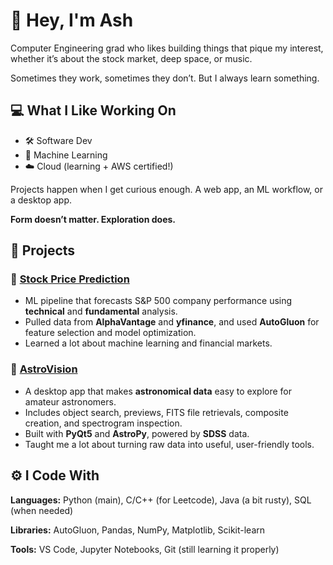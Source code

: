 # 👋 Hey, I'm Ash

Computer Engineering grad who likes building things that pique my interest, whether it’s about the stock market, deep space, or music.

Sometimes they work, sometimes they don’t. But I always learn something.


## 💻 What I Like Working On

- 🛠️ Software Dev  
- 🧠 Machine Learning  
- ☁️ Cloud (learning + AWS certified!)

Projects happen when I get curious enough. A web app, an ML workflow, or a desktop app.  

**Form doesn’t matter. Exploration does.**


## 🧪 Projects

### 🎯 [Stock Price Prediction](https://github.com/aishaElGhazaly/Stock-Price-Prediction)  
- ML pipeline that forecasts S&P 500 company performance using **technical** and **fundamental** analysis.  
- Pulled data from **AlphaVantage** and **yfinance**, and used **AutoGluon** for feature selection and model optimization.  
- Learned a lot about machine learning and financial markets.

### 🌌 [AstroVision](https://github.com/aishaElGhazaly/AstroVision)  
- A desktop app that makes **astronomical data** easy to explore for amateur astronomers.  
- Includes object search, previews, FITS file retrievals, composite creation, and spectrogram inspection.  
- Built with **PyQt5** and **AstroPy**, powered by **SDSS** data.  
- Taught me a lot about turning raw data into useful, user-friendly tools.


## ⚙️ I Code With

**Languages:** Python (main), C/C++ (for Leetcode), Java (a bit rusty), SQL (when needed)  

**Libraries:** AutoGluon, Pandas, NumPy, Matplotlib, Scikit-learn  

**Tools:** VS Code, Jupyter Notebooks, Git (still learning it properly)
